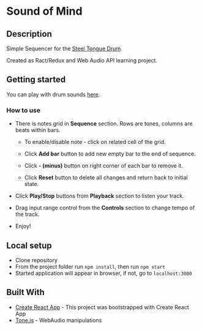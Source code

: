 # Sound of Mind

## Description

Simple Sequencer for the [Steel Tongue Drum](https://en.wikipedia.org/wiki/Steel_tongue_drum).

Created as Ract/Redux and Web Audio API learning project. 

## Getting started

You can play with drum sounds [here](https://vasiliismirnov.github.io/sounds-of-mind/).

### How to use
* There is notes grid in **Sequence** section. Rows are tones, columns are beats within bars. 
 
  * To enable/disable note - click on related cell of the grid.

  * Click **Add bar** button to add new empty bar to the end of sequence.

  * Click **- (minus)** button on right corner of each bar to remove it.

  * Click **Reset** button to delete all changes and return back to initial state.

* Click **Play/Stop** buttons from **Playback** section to listen your track.

* Drag input range control from the **Controls** section to change tempo of the track.

* Enjoy!

## Local setup

* Clone repository
* From the project folder run `npm install`, then run `npm start`
* Started application will appear in browser, if not, go to `localhost:3000`

## Built With

* [Create React App](https://github.com/facebook/create-react-app) - This project was bootstrapped with Create React App
* [Tone.js](https://tonejs.github.io/) - WebAudio manipulations

